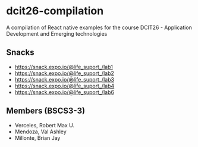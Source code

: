 # dcit26-compilation
A compilation of React native examples for the course DCIT26 - Application Development and Emerging technologies

## Snacks
* https://snack.expo.io/@life_suport_/lab1
* https://snack.expo.io/@life_suport_/lab2
* https://snack.expo.io/@life_suport_/lab3
* https://snack.expo.io/@life_suport_/lab4
* https://snack.expo.io/@life_suport_/lab6

## Members (BSCS3-3)
* Verceles, Robert Max U.
* Mendoza, Val Ashley
* Millonte, Brian Jay
